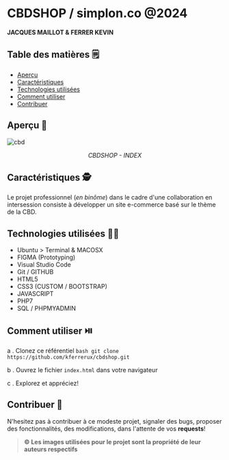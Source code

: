 # CBDSHOP / simplon.co @2024

**JACQUES MAILLOT & FERRER KEVIN**

## Table des matières 🗒️

- [Aperçu](#aperçu)
- [Caractéristiques](#caractéristiques)
- [Technologies utilisées](#technologies-utilisées)
- [Comment utiliser](#comment-utiliser)
- [Contribuer](#contribuer)

## Aperçu 👀

![cbd](https://github.com/kferrerux/cbdshop/assets/77007630/2f65a408-e2b4-4a07-85ba-36d9d22dff11)
_<p align=center>CBDSHOP - INDEX</p>_

## Caractéristiques 🕵️

Le projet professionnel (_en binôme_) dans le cadre d'une collaboration en intersession consiste à développer un site e-commerce basé sur le thème de la CBD.

## Technologies utilisées 👨‍💻

- Ubuntu > Terminal & MACOSX
- FIGMA (Prototyping)
- Visual Studio Code
- Git / GITHUB
- HTML5
- CSS3 (CUSTOM / BOOTSTRAP)
- JAVASCRIPT
- PHP7
- SQL / PHPMYADMIN

## Comment utiliser ⏯️

a . Clonez ce référentiel
`bash
    git clone https://github.com/kferrerux/cbdshop.git
    `

b . Ouvrez le fichier `index.html` dans votre navigateur

c . Explorez et appréciez!

## Contribuer 🤝

N'hesitez pas à contribuer à ce modeste projet, signaler des bugs, proposer des fonctionnalités, des modifications, dans l'attente de vos **requests**!

> **© Les images utilisées pour le projet sont la propriété de leur auteurs respectifs**
